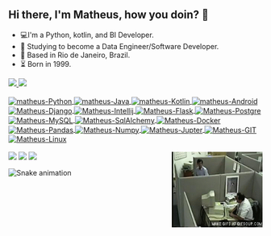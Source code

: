 ## Hi there, I'm Matheus, how you doin? 👋

- 💻I'm a Python, kotlin, and BI Developer.
- 🧰 Studying to become a Data Engineer/Software Developer.
- 🔭 Based in Rio de Janeiro, Brazil.
- ⏳ Born in 1999.

<div align="leaft">
  <a href="https://github.com/matheusjunqueiradasilva">
  <img height="160em" src="https://github-readme-stats.vercel.app/api?username=matheusjunqueiradasilva&show_icons=true&theme=tokyonight&include_all_commits=true&count_private=true" />
  <img height="160em" src="https://github-readme-stats.vercel.app/api/top-langs/?username=matheusjunqueiradasilva&layout=compact&langs_count=7&theme=tokyonight"/>
</div>
  
<div style="display: inline_block"><br>  
  <img align="center" alt="matheus-Python" height="45"  width="50" src="https://cdn.jsdelivr.net/gh/devicons/devicon/icons/python/python-original.svg" />
   <img align="center" alt="matheus-Java" height="45"  width="50" src="https://cdn.jsdelivr.net/gh/devicons/devicon/icons/java/java-original-wordmark.svg" />
  <img align="center" alt="matheus-Kotlin" height="45"  width="50" src="https://cdn.jsdelivr.net/gh/devicons/devicon/icons/kotlin/kotlin-original.svg" />
  <img align="center" alt="matheus-Android" height="45"  width="50" src="https://cdn.jsdelivr.net/gh/devicons/devicon/icons/androidstudio/androidstudio-original-wordmark.svg" />
  <img align="center" alt="Matheus-Django" height="45" width="50" src="https://cdn.jsdelivr.net/gh/devicons/devicon/icons/django/django-plain.svg" />
  <img align="center" alt="Matheus-Intellij" height="45" width="50"src="https://cdn.jsdelivr.net/gh/devicons/devicon/icons/intellij/intellij-original-wordmark.svg" /> 
  <img align="center" alt="Matheus-Flask"  height="45"  width="50" src="https://cdn.jsdelivr.net/gh/devicons/devicon/icons/flask/flask-original-wordmark.svg" />
  <img align="center" alt="Matheus-Postgre" height="45" width="50" src="https://cdn.jsdelivr.net/gh/devicons/devicon/icons/postgresql/postgresql-original.svg" />
  <img align="center" alt="Matheus-MySQL" height="45" width="50" src="https://cdn.jsdelivr.net/gh/devicons/devicon/icons/mysql/mysql-original.svg" />
  <img align="center" alt="Matheus-SqlAlchemy" height="45" width="50" src="https://cdn.jsdelivr.net/gh/devicons/devicon/icons/sqlalchemy/sqlalchemy-original.svg" /> 
  <img align="center" alt="Matheus-Docker" height="45" width="50" src="https://cdn.jsdelivr.net/gh/devicons/devicon/icons/docker/docker-original.svg" /> 
  <img align="center" alt="Matheus-Pandas" height="45" width="50" src="https://cdn.jsdelivr.net/gh/devicons/devicon/icons/pandas/pandas-original-wordmark.svg" />
  <img align="center" alt="Matheus-Numpy" height="45" width="50"  src="https://cdn.jsdelivr.net/gh/devicons/devicon/icons/numpy/numpy-original-wordmark.svg" />
  <img align="center" alt="Matheus-Jupter" height="45" width="50"  src="https://cdn.jsdelivr.net/gh/devicons/devicon/icons/jupyter/jupyter-original-wordmark.svg" />
  <img align="center" alt="Matheus-GIT" height="45" width="50" src="https://cdn.jsdelivr.net/gh/devicons/devicon/icons/git/git-original.svg" />
  <img align="center" alt="Matheus-Linux" height="45" width="50" src="https://cdn.jsdelivr.net/gh/devicons/devicon/icons/linux/linux-original.svg" />
</div><br>
  
<div>
 <img align="right" height="150" width="180" src="https://github.com/matheusjunqueiradasilva/MatheusJunqueiradaSilva/blob/master/2LbF.gif">
</div>
<div>
  <a href="https://www.linkedin.com/in/matheus-junqueira-dev/" target="_blank"><img src="https://img.shields.io/badge/linkedin-%230077B5.svg?&style=for-the-badge&logo=linkedin&logoColor=white"></a>
  <a href="https://www.facebook.com/matheusinho.junqueira" target="_blank"><img src = "https://img.shields.io/badge/facebook-%231877F2.svg?&style=for-the-badge&logo=facebook&logoColor=white"></a>
  <a href="mailto:matheusjunqueira.job@gmail.com" target="_blank"><img src ="https://img.shields.io/badge/Gmail-D14836?style=for-the-badge&logo=gmail&logoColor=white"></a>
  
  ![Snake animation](https://github.com/matheusjunqueiradasilva/matheusjunqueiradasilva/blob/output/github-contribution-grid-snake.svg)
  
</div>
